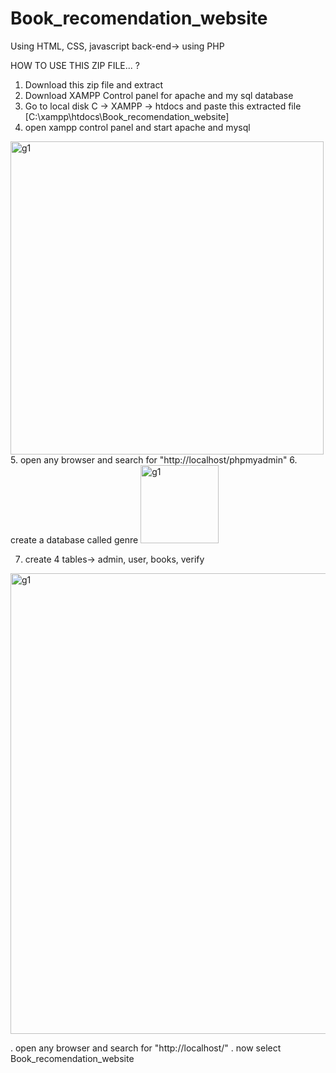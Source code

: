 # Book_recomendation_website
Using HTML, CSS, javascript
back-end-> using PHP

HOW TO USE THIS ZIP FILE... ?
1. Download this zip file and extract
2. Download XAMPP Control panel for apache and my sql database
3. Go to local disk C -> XAMPP -> htdocs and paste this extracted file [C:\xampp\htdocs\Book_recomendation_website]
4. open xampp control panel and start apache and mysql
<img width="501" alt="g1" src="https://user-images.githubusercontent.com/91727830/142236010-95a8f185-003a-49da-8579-92ec9d96cd1a.png">
5. open any browser and search for "http://localhost/phpmyadmin"
6. create a database called genre
<img width="125" alt="g1" src="https://user-images.githubusercontent.com/91727830/142236320-036dfb7a-05e3-415d-bd15-ab91dabe1c50.png">

7. create 4 tables-> admin, user, books, verify
<img width="737" alt="g1" src="https://user-images.githubusercontent.com/91727830/142236441-2ad408c1-d8c8-458c-a837-c553e5a04991.png">

. open any browser and search for "http://localhost/"
. now select Book_recomendation_website
